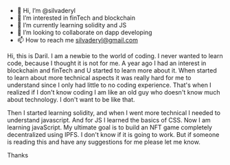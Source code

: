 - 👋 Hi, I’m @silvaderyl
- 👀 I’m interested in finTech and blockchain
- 🌱 I’m currently learning solidity and JS
- 💞️ I’m looking to collaborate on dapp developing
- 📫 How to reach me silvaderyl@gmail.com

Hi, this is Daril. I am a newbie to the world of coding. I never wanted to learn code, because I thought it is not for me. A year ago I had an interest in blockchain and finTech and U started to learn more about it. When started to learn about more technical aspects it was really hard for me to understand since I only had little to no coding experience. That's when I realized if I don't know coding I am like an old guy who doesn't know much about technology. I don't want to be like that.

Then I started learning solidity, and when I went more technical I needed to understand javascript. And for JS I learned the basics of CSS. Now I am learning javaScript. My ultimate goal is to build an NFT game completely decentralized using IPFS. I don't know if it is going to work. But if someone is reading this and have any suggestions for me please let me know.

Thanks

<!---
silvaderyl/silvaderyl is a ✨ special ✨ repository because its `README.md` (this file) appears on your GitHub profile.
You can click the Preview link to take a look at your changes.
--->
